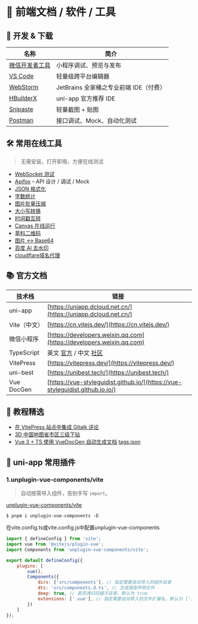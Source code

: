 # :cactus: 前端文档 / 软件 / 工具

## :monorail: 开发 & 下载

| 名称                                                                                 | 简介                         |
|------------------------------------------------------------------------------------|----------------------------|
| [微信开发者工具](https://developers.weixin.qq.com/miniprogram/dev/devtools/download.html) | 小程序调试、预览与发布                |
| [VS Code](https://code.visualstudio.com/Download)                                  | 轻量级跨平台编辑器                  |
| [WebStorm](https://www.jetbrains.com/webstorm/)                                    | JetBrains 全家桶之专业前端 IDE（付费） |
| [HBuilderX](https://www.dcloud.io/hbuilderx.html)                                  | uni-app 官方推荐 IDE           |
| [Snipaste](https://zh.snipaste.com/)                                               | 轻量截图 + 贴图                  |
| [Postman](https://www.postman.com/downloads/)                                      | 接口调试、Mock、自动化测试            |

## :hammer_and_wrench: 常用在线工具

> 无需安装，打开即用，方便在线测试

- [WebSocket 测试](http://www.websocket-test.com/)
- [Apifox](https://app.apifox.com/) – API 设计 / 调试 / Mock
- [JSON 格式化](https://www.json.cn/)
- [字数统计](https://tools.manmankan.com/zishutongji/)
- [图片批量压缩](https://yasuo.xunjiepdf.com/img/)
- [大小写转换](https://app.xunjiepdf.com/yinwen)
- [时间戳互转](http://shijianchuo.wiicha.com/)
- [Canvas 在线运行](https://www.runoob.com/try/try.php?filename=tryhtml5_canvas_quadraticcurveto)
- [草料二维码](https://cli.im/)
- [图片 ↔ Base64](https://www.67tool.com/images/convert/base64)
- [百度 AI 去水印](https://image.baidu.com/search/index?tn=baiduimage&word=百度AI图片助手)
- [cloudflare域名代理](https://dash.cloudflare.com/)

## :books: 官方文档

| 技术栈        | 链接                                                                            |
|------------|-------------------------------------------------------------------------------|
| uni-app    | [https://uniapp.dcloud.net.cn/](https://uniapp.dcloud.net.cn/)                |
| Vite（中文）   | [https://cn.vitejs.dev/](https://cn.vitejs.dev/)                              |
| 微信小程序      | [https://developers.weixin.qq.com](https://developers.weixin.qq.com)          |
| TypeScript | 英文 [官方](https://www.typescriptlang.org/) / 中文 [社区](https://www.tsplain.cn/)   |
| VitePress  | [https://vitepress.dev/](https://vitepress.dev/)                              |
| uni-best   | [https://unibest.tech/](https://unibest.tech/)                                |
| Vue DocGen | [https://vue-styleguidist.github.io/](https://vue-styleguidist.github.io.io/) |

## :jigsaw: 教程精选

- [在 VitePress 站点中集成 Gitalk 评论](https://cloud.tencent.com/developer/article/2453691)
- [3D 中国地图省市区三级下钻](https://juejin.cn/post/7365831792428875813)
- [Vue 3 + TS 使用 VueDocGen 自动生成文档](https://blog.csdn.net/billku/article/details/149056009)
[tags.json](..%2F..%2Fdist%2Ftags.json)
## :rocket: uni-app 常用插件

### 1.unplugin-vue-components/vite
> 自动按需导入组件，告别手写 `import`。

[unplugin-vue-components/vite]("https://npmmirror.com/package/unplugin-vue-components/vite")

```shell
$ pnpm i unplugin-vue-components -D
```

在vite.config.ts或vite.config.js中配置unplugin-vue-components
```js
import { defineConfig } from 'vite';
import vue from '@vitejs/plugin-vue';
import Components from 'unplugin-vue-components/vite';

export default defineConfig({
    plugins: [
        vue(),
        Components({
            dirs: ['src/components'], // 指定需要自动导入的组件目录
            dts: 'src/components.d.ts', // 生成类型声明文件
            deep: true, // 是否递归扫描子目录，默认为 true
            extensions: ['.vue'], // 指定需要自动导入的文件扩展名，默认为 ['.vue']
        })
    ]
});
```